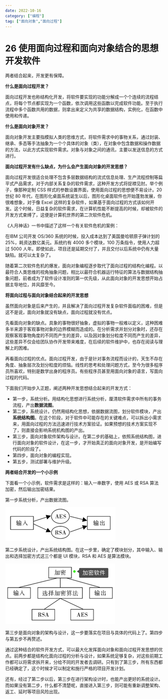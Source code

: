 ```yaml
---
date: 2022-10-16
category: ["编程"] 
tag: ["面向对象","面向过程"]
---
```


# 26 使用面向过程和面向对象结合的思想开发软件

两者结合起来，开发更有保障。

**什么是面向过程开发？**

面向过程开发也称结构化开发，将软件要实现的功能分解成一个个连续的流程结点，将每个节点都实现为一个函数，依次调用这些函数以完成软件功能。至于执行流程中多个函数共用的数据，则拿出来定义为共享的数据结构，实例化，在函数中使用和传递。

**什么是面向对象开发？**

面向对象开发主要指模拟人类的思维方式，将软件需求中的事物关系，通过封装、继承、多态等手法抽象为一个个具体的对象（类），在对象中包含数据和操作数据的方法，以此方式实现软件需求。对象与对象之间的通讯，主要以发送信息的方式进行。

**面向过程开发有什么缺点，为什么会产生面向对象的开发思想？**

面向过程开发很适合处理不包含多层数据结构的流式信息处理、生产流程控制等扁平式产品需求，对于内部关系复杂的软件需求，这种开发方式将捉襟见肘。举个例子，像那种定制 CSS 样式的参数设置界面，使用面向过程的思想便不易设计。20 世纪 80 年代，在图形化桌面系统诞生以后，图形化桌面软件也开始蓬勃发展，你很难想象，对于像 Excel 这样的复杂软件，如果基于面向过程的方式该如何开发。这个时候，日益复杂的软件需求，在计算机性能不断提高的时候，却被软件的开发方式束缚了，这便是计算机世界的第二次软件危机。

《人月神话》一书中描述了这样一个有关软件危机的案例：

在IBM 公司开发 OS/360 系统的时候，投入成本达到了美国曼哈顿原子弹计划的 25%，耗资达数亿美元。系统约有 4000 多个模块，100 万条指令，使用人力超过 5000 人年。即使如此，项目还是延期交付了，并且交付以后系统中仍有大量缺陷。就可以太复杂了。

随着第二次软件危机的爆发，面向对象编程逐步取代了面向过程的结构化编程。以最符合人类思维的视角抽象问题，相比以最符合机器运行特征的算法与数据结构抽象问题，前者成为了软件设计准则的第一优先级，从此面向对象的开发思想开始占据主导地位，并风靡至今。

**将面向过程与面向对象结合起来的开发思想**

虽然面向对象是后来产生的，并且解决了面向过程开发复杂软件面临的困难，但是这不是说，面向对象就没有缺点，面向过程就没有优点。

先看面向对象的缺点。具象的事物很好抽象，虚拟的事物一般难以定义，这种困难多半来源于客观事物对象的边界模糊而造成的。在分析需求并划分对象时，还存在观察客观事物角度的不同而产生的差异，以及因对象划分粒度不同而产生的差异，这些差异不仅会给团队协作开发带来难度，在后续的软件维护中，也存在阅读与理解上的困难。

再看面向过程的优点。面向过程开发，由于是针对事务流程而设计的，天生不存在角度、抽象层次及划分粒度的烦恼。线性的思考和处理问题方式，至今为很多程序员所喜欢，特别是数学出身的程序员。有些程序员甚至用面向对象的语言，写面向过程的代码。

下面我们开始步入正题，阐述两种开发思想结合起来的开发方式：

- 第一步，系统分析。用结构化思想进行系统分析，厘清软件需求中所有的事务流程，产出**数据流图**。
- 第二步，系统设计。仍然用结构化思想，依据数据流图，划分软件模块，产出**系统结构图**。在这个阶段，对于软件中可能存在的关键难点，可以拆出小需求来，用面向过程的方法迅速进行技术方案验证。如果预想的技术方案实现不了，则直接会影响系统机构图的产出。
- 第三步，面向对象软件架构与设计。在第二步的基础上，依照系统结构图，进行面向对象的软件设计，在这一步，才开始真正的面向对象开发，是开始编写代码的阶段了。
- 第四步，面向对象的编程实现。
- 第五步，测试部署与维护升级。

**两者结合开发的一个小示例**

下面看一个小示例，软件需求是这样的：输入一串数字，使用 AES 或 RSA 算法加密，然后输出加密结果。

第一步系统分析，产出数据流图。

![image-20221016214506449](./assets/image-20221016214506449.png)

第二步系统设计，产出系统结构图。在这一步里，确定了模块划分，其中输入、输出和选择加密方式这三个都是 UI 模块，RSA 和 AES 是算法模块。

![image-20221016214813037](./assets/image-20221016214813037.png)

第三步是面向对象的架构与设计，这一步要落实在项目与具体的代码上了。第四步与第五步不再赘述。

通过这种结合的软件开发方式，可以最大化发挥面向对象和面向过程开发思想的优点。前两步都是结构化面向过程的分析与设计，如果系统足够复杂，对这些前期工作都可以将需求拆开来，分给不同的开发者去调研。只有到了第三步，所有东西都已经确定了，这个时候才可以制定和施行严格的项目开发计划。

还有，经过了第二步以后，第三步在进行架构设计时，也能产出更好的系统设计。而如果没有第二步，什么都不清楚呢，直接进入第三步，则可能有重新调整架构、返工、延时等项目风险出现。
